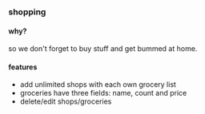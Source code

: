 ### shopping
#### why?
so we don't forget to buy stuff and get bummed at home.
#### features
- add unlimited shops with each own grocery list
- groceries have three fields: name, count and price
- delete/edit shops/groceries

